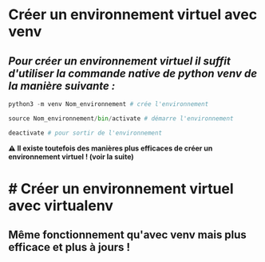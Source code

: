 # Créer un environnement virtuel avec venv
## ***Pour créer un environnement virtuel il suffit d'utiliser la commande native de python venv de la manière suivante :***
```python
python3 -m venv Nom_environnement # crée l'environnement

source Nom_environnement/bin/activate # démarre l'environnement

deactivate # pour sortir de l'environnement 
```

**⚠️ Il existe toutefois des manières plus efficaces de créer un environnement virtuel ! (voir la suite)**

# # Créer un environnement virtuel avec virtualenv

## Même fonctionnement qu'avec venv mais plus efficace et plus à jours !